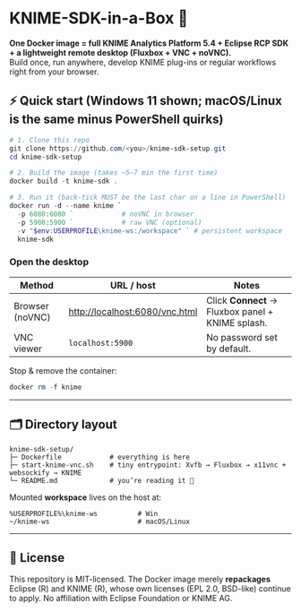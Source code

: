 # KNIME-SDK-in-a-Box 🐳

**One Docker image = full KNIME Analytics Platform 5.4 + Eclipse RCP SDK + a lightweight remote desktop (Fluxbox + VNC + noVNC).**  
Build once, run anywhere, develop KNIME plug-ins or regular workflows right from your browser.


## ⚡ Quick start (Windows 11 shown; macOS/Linux is the same minus PowerShell quirks)

```powershell
# 1. Clone this repo
git clone https://github.com/<you>/knime-sdk-setup.git
cd knime-sdk-setup

# 2. Build the image (takes ~5–7 min the first time)
docker build -t knime-sdk .

# 3. Run it (back-tick MUST be the last char on a line in PowerShell)
docker run -d --name knime `
  -p 6080:6080 `            # noVNC in browser
  -p 5900:5900 `            # raw VNC (optional)
  -v "$env:USERPROFILE\knime-ws:/workspace" ` # persistent workspace
  knime-sdk
````

### Open the desktop

| Method          | URL / host                                                       | Notes                                             |
| --------------- | ---------------------------------------------------------------- | ------------------------------------------------- |
| Browser (noVNC) | [http://localhost:6080/vnc.html](http://localhost:6080/vnc.html) | Click **Connect** → Fluxbox panel + KNIME splash. |
| VNC viewer      | `localhost:5900`                                                 | No password set by default.                       |

Stop & remove the container:

```powershell
docker rm -f knime
```

---

## 🗂 Directory layout

```
knime-sdk-setup/
├─ Dockerfile            # everything is here
├─ start-knime-vnc.sh    # tiny entrypoint: Xvfb → Fluxbox → x11vnc + websockify → KNIME
└─ README.md             # you’re reading it 🙂
```

Mounted **workspace** lives on the host at:

```
%USERPROFILE%\knime-ws          # Win
~/knime-ws                      # macOS/Linux
```

---

## 🪪 License

This repository is MIT-licensed. The Docker image merely **repackages** Eclipse
(R) and KNIME (R), whose own licenses (EPL 2.0, BSD-like) continue to apply.
No affiliation with Eclipse Foundation or KNIME AG.
```

